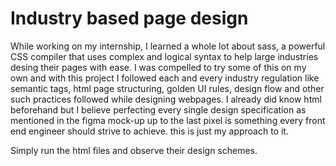 # Industry based page design

While working on my internship, I learned a whole lot about sass, a powerful CSS compiler that uses complex and logical syntax to help large industries desing their pages with ease. I was compelled to try some of this on my own and with this project I followed each and every industry regulation like semantic tags, html page structuring, golden UI rules, design flow and other such practices followed while designing webpages. 
I already did know html beforehand but I believe perfecting every single design specification as mentioned in the figma mock-up up to the last pixel is something every front end engineer should strive to achieve. this is just my approach to it. 

Simply run the html files and observe their design schemes.
